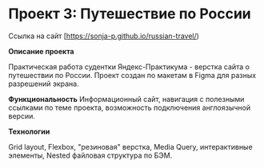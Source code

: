 # Проект 3: Путешествие по России

Ссылка на сайт [https://sonja-p.github.io/russian-travel/)

**Описание проекта**

Практическая работа судентки Яндекс-Практикума - верстка сайта о путешествии по России. Проект создан по макетам в Figma для разных разрешений экрана.

**Функциональность**
Информационный сайт, навигация с полезными ссылками по теме проекта, возможность подключения англоязычной версии.

**Технологии**

Grid layout, Flexbox, "резиновая" верстка, Media Query, интерактивные элементы, Nested файловая структура по БЭМ.
